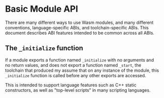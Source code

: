 Basic Module API
================

There are many different ways to use Wasm modules, and many different
conventions, language-specific ABIs, and toolchain-specific ABIs. This
document describes ABI features intended to be common across all ABIs.

## The `_initialize` function

If a module exports a function named `_initialize` with no arguments and no
return values, and does not export a function named `_start`, the toolchain
that produced my assume that on any instance of the module, this `_initialize`
function is called before any other exports are accessed.

This is intended to support language features such as C++ static constructors,
as well as "top-level scripts" in many scripting languages.
